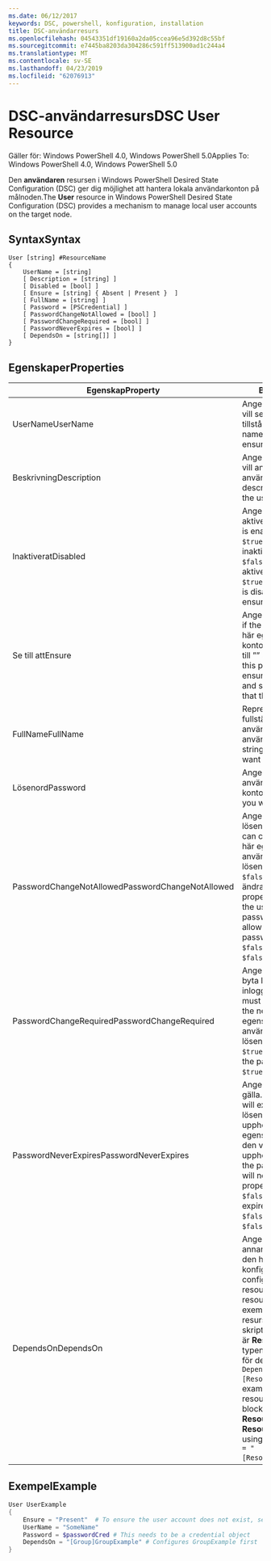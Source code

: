 ```yaml
---
ms.date: 06/12/2017
keywords: DSC, powershell, konfiguration, installation
title: DSC-användarresurs
ms.openlocfilehash: 04543351df19160a2da05ccea96e5d392d8c55bf
ms.sourcegitcommit: e7445ba8203da304286c591ff513900ad1c244a4
ms.translationtype: MT
ms.contentlocale: sv-SE
ms.lasthandoff: 04/23/2019
ms.locfileid: "62076913"
---
```

# <a name="dsc-user-resource"></a><span data-ttu-id="7049d-103">DSC-användarresurs</span><span class="sxs-lookup"><span data-stu-id="7049d-103">DSC User Resource</span></span>

<span data-ttu-id="7049d-104">Gäller för: Windows PowerShell 4.0, Windows PowerShell 5.0</span><span class="sxs-lookup"><span data-stu-id="7049d-104">Applies To: Windows PowerShell 4.0, Windows PowerShell 5.0</span></span>

<span data-ttu-id="7049d-105">Den **användaren** resursen i Windows PowerShell Desired State Configuration (DSC) ger dig möjlighet att hantera lokala användarkonton på målnoden.</span><span class="sxs-lookup"><span data-stu-id="7049d-105">The **User** resource in Windows PowerShell Desired State Configuration (DSC) provides a mechanism to manage local user accounts on the target node.</span></span>

## <a name="syntax"></a><span data-ttu-id="7049d-106">Syntax</span><span class="sxs-lookup"><span data-stu-id="7049d-106">Syntax</span></span>

```
User [string] #ResourceName
{
    UserName = [string]
    [ Description = [string] ]
    [ Disabled = [bool] ]
    [ Ensure = [string] { Absent | Present }  ]
    [ FullName = [string] ]
    [ Password = [PSCredential] ]
    [ PasswordChangeNotAllowed = [bool] ]
    [ PasswordChangeRequired = [bool] ]
    [ PasswordNeverExpires = [bool] ]
    [ DependsOn = [string[]] ]
}
```

## <a name="properties"></a><span data-ttu-id="7049d-107">Egenskaper</span><span class="sxs-lookup"><span data-stu-id="7049d-107">Properties</span></span>

|  <span data-ttu-id="7049d-108">Egenskap</span><span class="sxs-lookup"><span data-stu-id="7049d-108">Property</span></span>  |  <span data-ttu-id="7049d-109">Beskrivning</span><span class="sxs-lookup"><span data-stu-id="7049d-109">Description</span></span>   |
|---|---|
| <span data-ttu-id="7049d-110">UserName</span><span class="sxs-lookup"><span data-stu-id="7049d-110">UserName</span></span>| <span data-ttu-id="7049d-111">Anger namnet på kontot som du vill se till att ett visst tillstånd.</span><span class="sxs-lookup"><span data-stu-id="7049d-111">Indicates the account name for which you want to ensure a specific state.</span></span>|
| <span data-ttu-id="7049d-112">Beskrivning</span><span class="sxs-lookup"><span data-stu-id="7049d-112">Description</span></span>| <span data-ttu-id="7049d-113">Anger den beskrivning som du vill använda för användarkontot.</span><span class="sxs-lookup"><span data-stu-id="7049d-113">Indicates the description you want to use for the user account.</span></span>|
| <span data-ttu-id="7049d-114">Inaktiverat</span><span class="sxs-lookup"><span data-stu-id="7049d-114">Disabled</span></span>| <span data-ttu-id="7049d-115">Anger om kontot är aktiverat.</span><span class="sxs-lookup"><span data-stu-id="7049d-115">Indicates if the account is enabled.</span></span> <span data-ttu-id="7049d-116">Den här egenskapen `$true` så att det här kontot är inaktiverat och ange den till `$false` så att den är aktiverad.</span><span class="sxs-lookup"><span data-stu-id="7049d-116">Set this property to `$true` to ensure that this account is disabled, and set it to `$false` to ensure that it is enabled.</span></span>|
| <span data-ttu-id="7049d-117">Se till att</span><span class="sxs-lookup"><span data-stu-id="7049d-117">Ensure</span></span>| <span data-ttu-id="7049d-118">Anger om kontot finns.</span><span class="sxs-lookup"><span data-stu-id="7049d-118">Indicates if the account exists.</span></span> <span data-ttu-id="7049d-119">Ange den här egenskapen ”aktuella” så att konton som finns och ange den till ”” så att kontot inte finns.</span><span class="sxs-lookup"><span data-stu-id="7049d-119">Set this property to "Present" to ensure that the account exists, and set it to "Absent" to ensure that the account does not exist.</span></span>|
| <span data-ttu-id="7049d-120">FullName</span><span class="sxs-lookup"><span data-stu-id="7049d-120">FullName</span></span>| <span data-ttu-id="7049d-121">Representerar en sträng med det fullständiga namnet som du vill använda för användarkontot.</span><span class="sxs-lookup"><span data-stu-id="7049d-121">Represents a string with the full name you want to use for the user account.</span></span>|
| <span data-ttu-id="7049d-122">Lösenord</span><span class="sxs-lookup"><span data-stu-id="7049d-122">Password</span></span>| <span data-ttu-id="7049d-123">Anger det lösenord som du vill använda för det här kontot.</span><span class="sxs-lookup"><span data-stu-id="7049d-123">Indicates the password you want to use for this account.</span></span> |
| <span data-ttu-id="7049d-124">PasswordChangeNotAllowed</span><span class="sxs-lookup"><span data-stu-id="7049d-124">PasswordChangeNotAllowed</span></span>| <span data-ttu-id="7049d-125">Anger om användaren kan ändra lösenordet.</span><span class="sxs-lookup"><span data-stu-id="7049d-125">Indicates if the user can change the password.</span></span> <span data-ttu-id="7049d-126">Den här egenskapen `$true` så att användaren inte kan ändra lösenordet och ange den till `$false` att tillåta användare att ändra lösenordet.</span><span class="sxs-lookup"><span data-stu-id="7049d-126">Set this property to `$true` to ensure that the user cannot change the password, and set it to `$false` to allow the user to change the password.</span></span> <span data-ttu-id="7049d-127">Standardvärdet är `$false`.</span><span class="sxs-lookup"><span data-stu-id="7049d-127">The default value is `$false`.</span></span>|
| <span data-ttu-id="7049d-128">PasswordChangeRequired</span><span class="sxs-lookup"><span data-stu-id="7049d-128">PasswordChangeRequired</span></span>| <span data-ttu-id="7049d-129">Anger om användaren måste byta lösenord vid nästa inloggning.</span><span class="sxs-lookup"><span data-stu-id="7049d-129">Indicates if the user must change the password at the next sign in.</span></span> <span data-ttu-id="7049d-130">Den här egenskapen `$true` om användaren måste byta lösenord.</span><span class="sxs-lookup"><span data-stu-id="7049d-130">Set this property to `$true` if the user must change the password.</span></span> <span data-ttu-id="7049d-131">Standardvärdet är `$true`.</span><span class="sxs-lookup"><span data-stu-id="7049d-131">The default value is `$true`.</span></span>|
| <span data-ttu-id="7049d-132">PasswordNeverExpires</span><span class="sxs-lookup"><span data-stu-id="7049d-132">PasswordNeverExpires</span></span>| <span data-ttu-id="7049d-133">Anger om lösenordet upphör att gälla.</span><span class="sxs-lookup"><span data-stu-id="7049d-133">Indicates if the password will expire.</span></span> <span data-ttu-id="7049d-134">Att säkerställa att lösenordet för det här kontot upphör aldrig att gälla, ange egenskapen till `$true`, och ge den värdet `$false` om lösenordet upphör att gälla.</span><span class="sxs-lookup"><span data-stu-id="7049d-134">To ensure that the password for this account will never expire, set this property to `$true`, and set it to `$false` if the password will expire.</span></span> <span data-ttu-id="7049d-135">Standardvärdet är `$false`.</span><span class="sxs-lookup"><span data-stu-id="7049d-135">The default value is `$false`.</span></span>|
| <span data-ttu-id="7049d-136">DependsOn</span><span class="sxs-lookup"><span data-stu-id="7049d-136">DependsOn</span></span> | <span data-ttu-id="7049d-137">Anger att konfigurationen av en annan resurs måste köras innan den här resursen har konfigurerats.</span><span class="sxs-lookup"><span data-stu-id="7049d-137">Indicates that the configuration of another resource must run before this resource is configured.</span></span> <span data-ttu-id="7049d-138">Till exempel om ID för resurskonfigurationen skriptblock som du vill köra först är **ResourceName** och är av typen **ResourceType**, syntaxen för den här egenskapen är `DependsOn = "[ResourceType]ResourceName"`.</span><span class="sxs-lookup"><span data-stu-id="7049d-138">For example, if the ID of the resource configuration script block that you want to run first is **ResourceName** and its type is **ResourceType**, the syntax for using this property is `DependsOn = "[ResourceType]ResourceName"`.</span></span>|

## <a name="example"></a><span data-ttu-id="7049d-139">Exempel</span><span class="sxs-lookup"><span data-stu-id="7049d-139">Example</span></span>

```powershell
User UserExample
{
    Ensure = "Present"  # To ensure the user account does not exist, set Ensure to "Absent"
    UserName = "SomeName"
    Password = $passwordCred # This needs to be a credential object
    DependsOn = "[Group]GroupExample" # Configures GroupExample first
}
```
